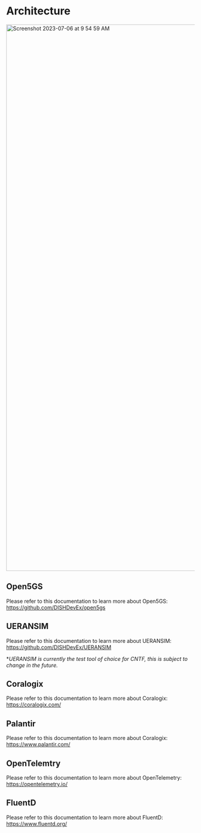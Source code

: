 # Architecture

<img width="1458" alt="Screenshot 2023-07-06 at 9 54 59 AM" src="https://github.com/DISHDevEx/cntf/assets/82470009/8dc32707-7bac-4ee3-81c6-75f58c06bc17">

## Open5GS

Please refer to this documentation to learn more about Open5GS: https://github.com/DISHDevEx/open5gs

## UERANSIM

Please refer to this documentation to learn more about UERANSIM: https://github.com/DISHDevEx/UERANSIM

**UERANSIM is currently the test tool of choice for CNTF, this is subject to change in the future.*

## Coralogix

Please refer to this documentation to learn more about Coralogix: https://coralogix.com/

## Palantir

Please refer to this documentation to learn more about Coralogix: https://www.palantir.com/

## OpenTelemtry

Please refer to this documentation to learn more about OpenTelemetry: https://opentelemetry.io/

## FluentD

Please refer to this documentation to learn more about FluentD: https://www.fluentd.org/




